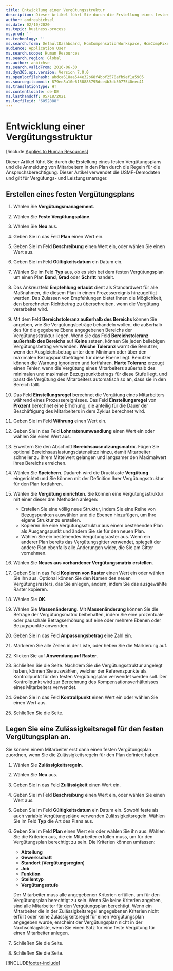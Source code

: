 ```yaml
---
title: Entwicklung einer Vergütungsstruktur
description: Dieser Artikel führt Sie durch die Erstellung eines festen Vergütungsplans und die Anmeldung von Mitarbeitern in den Plan durch die Regeln für die Anspruchsberechtigung.
author: andreabichsel
ms.date: 02/10/2020
ms.topic: business-process
ms.prod: ''
ms.technology: ''
ms.search.form: DefaultDashboard, HcmCompensationWorkspace, HcmCompFixedPlansPart, HRMCompFixedPlanTable, HRMCompCreateGridDialog, HRCCompGridView, HRMCompEligibility,  HRCCompGrid
audience: Application User
ms.search.scope: Human Resources
ms.search.region: Global
ms.author: anbichse
ms.search.validFrom: 2016-06-30
ms.dyn365.ops.version: Version 7.0.0
ms.openlocfilehash: abdca618aa544e32b68f4bbf2578afb9ef1a5905
ms.sourcegitcommit: 879ee8a10e6158885795dce4b3db5077540eec41
ms.translationtype: HT
ms.contentlocale: de-DE
ms.lasthandoff: 05/18/2021
ms.locfileid: "6052888"
---
```

# <a name="develop-a-compensation-structure"></a>Entwicklung einer Vergütungsstruktur

[!include [Applies to Human Resources](../includes/applies-to-hr.md)]

Dieser Artikel führt Sie durch die Erstellung eines festen Vergütungsplans und die Anmeldung von Mitarbeitern in den Plan durch die Regeln für die Anspruchsberechtigung. Dieser Artikel verwendet die USMF-Demodaten und gilt für Vergütungs- und Leistungsmanager.

## <a name="create-a-fixed-compensation-plan"></a>Erstellen eines festen Vergütungsplans

1. Wählen Sie **Vergütungsmanagement**.

2. Wählen Sie **Feste Vergütungspläne**.

3. Wählen Sie **Neu** aus.

4. Geben Sie in das Feld **Plan** einen Wert ein.

5. Geben Sie im Feld **Beschreibung** einen Wert ein, oder wählen Sie einen Wert aus.

6. Geben Sie im Feld **Gültigkeitsdatum** ein Datum ein.

7. Wählen Sie im Feld **Typ** aus, ob es sich bei dem festen Vergütungsplan um einen Plan **Band**, **Grad** oder **Schritt** handelt.

8. Das Ankreuzfeld **Empfehlung erlaubt** dient als Standardwert für alle Maßnahmen, die diesem Plan in einem Prozessereignis hinzugefügt werden. Das Zulassen von Empfehlungen bietet Ihnen die Möglichkeit, den berechneten Richtbetrag zu überschreiben, wenn die Vergütung verarbeitet wird.

9. Mit dem Feld **Bereichstoleranz außerhalb des Bereichs** können Sie angeben, wie Sie Vergütungsbeträge behandeln wollen, die außerhalb des für die gegebene Ebene angegebenen Bereichs der Vergütungsstruktur liegen. Wenn Sie das Feld **Bereichstoleranz außerhalb des Bereichs** auf **Keine** setzen, können Sie jeden beliebigen Vergütungsbetrag verwenden. **Weiche Toleranz** warnt die Benutzer, wenn der Ausgleichsbetrag unter dem Minimum oder über den maximalen Bezugspunktbeträgen für diese Ebene liegt. Benutzer können die Warnung ignorieren und fortfahren. **Harte Toleranz** erzeugt einen Fehler, wenn die Vergütung eines Mitarbeiters außerhalb des minimalen und maximalen Bezugspunktbetrags für diese Stufe liegt, und passt die Vergütung des Mitarbeiters automatisch so an, dass sie in den Bereich fällt.

10. Das Feld **Einstellungsregel** berechnet die Vergütung eines Mitarbeiters während eines Prozessereignisses. Das Feld **Einstellungsregel** von **Prozent** berechnet eine Erhöhung, die anteilig für die Dauer der Beschäftigung des Mitarbeiters in dem Zyklus berechnet wird.

11. Geben Sie im Feld **Währung** einen Wert ein.

12. Geben Sie in das Feld **Lohnratenumwandlung** einen Wert ein oder wählen Sie einen Wert aus.

13. Erweitern Sie den Abschnitt **Bereichsausnutzungsmatrix**. Fügen Sie optional Bereichsauslastungsdatensätze hinzu, damit Mitarbeiter schneller zu ihrem Mittelwert gelangen und langsamer den Maximalwert ihres Bereichs erreichen.

14. Wählen Sie **Speichern**. Dadurch wird die Drucktaste **Vergütung** eingerichtet und Sie können mit der Definition Ihrer Vergütungsstruktur für den Plan fortfahren.

15. Wählen Sie **Vergütung einrichten**. Sie können eine Vergütungsstruktur mit einer dieser drei Methoden anlegen:

    - Erstellen Sie eine völlig neue Struktur, indem Sie eine Reihe von Bezugspunkten auswählen und die Ebenen hinzufügen, um Ihre eigene Struktur zu erstellen.
    - Kopieren Sie eine Vergütungsstruktur aus einem bestehenden Plan als Ausgangspunkt und ändern Sie sie für den neuen Plan.
    - Wählen Sie ein bestehendes Vergütungsraster aus. Wenn ein anderer Plan bereits das Vergütungsgitter verwendet, spiegelt der andere Plan ebenfalls alle Änderungen wider, die Sie am Gitter vornehmen.

16. Wählen Sie **Neues aus vorhandener Vergütungsmatrix erstellen**.

17. Geben Sie in das Feld **Kopieren von Raster** einen Wert ein oder wählen Sie ihn aus. Optional können Sie den Namen des neuen Vergütungsrasters, das Sie anlegen, ändern, indem Sie das ausgewählte Raster kopieren.

18. Wählen Sie **OK**.

19. Wählen Sie **Massenänderung**. Mit **Massenänderung** können Sie die Beträge der Vergütungsmatrix beibehalten, indem Sie eine prozentuale oder pauschale Betragserhöhung auf eine oder mehrere Ebenen oder Bezugspunkte anwenden.

20. Geben Sie in das Feld **Anpassungsbetrag** eine Zahl ein.

21. Markieren Sie alle Zeilen in der Liste, oder heben Sie die Markierung auf.

22. Klicken Sie auf **Anwendung auf Raster**.

23. Schließen Sie die Seite. Nachdem Sie die Vergütungsstruktur angelegt haben, können Sie auswählen, welcher der Referenzpunkte als Kontrollpunkt für den festen Vergütungsplan verwendet werden soll. Der Kontrollpunkt wird zur Berechnung des Kompensationsverhältnisses eines Mitarbeiters verwendet.

24. Geben Sie in das Feld **Kontrollpunkt** einen Wert ein oder wählen Sie einen Wert aus.

25. Schließen Sie die Seite.

## <a name="create-an-eligibility-rule-for-the-fixed-compensation-plan"></a>Legen Sie eine Zulässigkeitsregel für den festen Vergütungsplan an.

Sie können einem Mitarbeiter erst dann einen festen Vergütungsplan zuordnen, wenn Sie die Zulässigkeitsregeln für den Plan definiert haben.  

1. Wählen Sie **Zulässigkeitsregeln**.

2. Wählen Sie **Neu** aus.

3. Geben Sie in das Feld **Zulässigkeit** einen Wert ein.

4. Geben Sie im Feld **Beschreibung** einen Wert ein, oder wählen Sie einen Wert aus.

5. Geben Sie im Feld **Gültigkeitsdatum** ein Datum ein. Sowohl feste als auch variable Vergütungspläne verwenden Zulässigkeitsregeln. Wählen Sie im Feld **Typ** die Art des Plans aus.

6. Geben Sie im Feld **Plan** einen Wert ein oder wählen Sie ihn aus. Wählen Sie die Kriterien aus, die ein Mitarbeiter erfüllen muss, um für den Vergütungsplan berechtigt zu sein. Die Kriterien können umfassen:

    - **Abteilung**
    - **Gewerkschaft**
    - **Standort** (**Vergütungsregion**)
    - **Job**
    - **Funktion**
    - **Stellentyp**
    - **Vergütungsstufe**
    
    Der Mitarbeiter muss alle angegebenen Kriterien erfüllen, um für den Vergütungsplan berechtigt zu sein. Wenn Sie keine Kriterien angeben, sind alle Mitarbeiter für den Vergütungsplan berechtigt. Wenn ein Mitarbeiter die in der Zulässigkeitsregel angegebenen Kriterien nicht erfüllt oder keine Zulässigkeitsregel für einen Vergütungsplan angegeben wurde, erscheint der Vergütungsplan nicht in der Nachschlagsliste, wenn Sie einen Satz für eine feste Vergütung für einen Mitarbeiter anlegen.

7. Schließen Sie die Seite.

8. Schließen Sie die Seite.



[!INCLUDE[footer-include](../includes/footer-banner.md)]